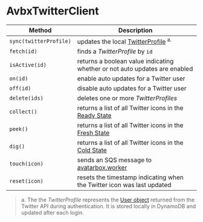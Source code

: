 # AvbxTwitterClient

|Method|Description|
|---|---|
|`sync(twitterProfile)`|updates the local [TwitterProfile](https://github.com/mrtillman/avatarbox.sdk/blob/master/Domain/twitter-profile.ts) <sup>a.</sup>|
|`fetch(id)`|finds a *TwitterProfile* by `id`|
|`isActive(id)`|returns a boolean value indicating whether or not auto updates are enabled|
|`on(id)`|enable auto updates for a Twitter user|
|`off(id)`|disable auto updates for a Twitter user|
|`delete(ids)`|deletes one or more *TwitterProfiles*|
|`collect()`|returns a list of all Twitter icons in the [Ready State](https://github.com/mrtillman/avatarbox.sdk/wiki/Glossary#ready-state)|
|`peek()`|returns a list of all Twitter icons in the [Fresh State](https://github.com/mrtillman/avatarbox.sdk/wiki/Glossary#fresh-state)|
|`dig()`|returns a list of all Twitter icons in the [Cold State](https://github.com/mrtillman/avatarbox.sdk/wiki/Glossary#cold-state)|
|`touch(icon)`|sends an SQS message to [avatarbox.worker](https://github.com/mrtillman/avatarbox.worker)|
|`reset(icon)`|resets the timestamp indicating when the Twitter icon was last updated |

> a. The the *TwitterProfile* represents the [User object](https://developer.twitter.com/en/docs/twitter-api/data-dictionary/object-model/user) returned from the Twitter API during authentication. It is stored locally in DynamoDB and updated after each login.